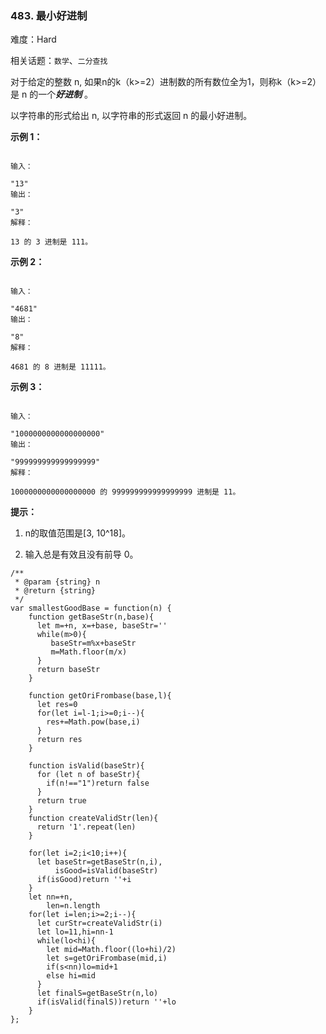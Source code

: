 ### 483. 最小好进制

难度：Hard

相关话题：`数学`、`二分查找`

对于给定的整数 n, 如果n的k（k>=2）进制数的所有数位全为1，则称k（k>=2）是 n 的一个***好进制*** 。



以字符串的形式给出 n, 以字符串的形式返回 n 的最小好进制。







**示例 1：** 



```

输入：

"13"
输出：

"3"
解释：

13 的 3 进制是 111。
```


**示例 2：** 



```

输入：

"4681"
输出：

"8"
解释：

4681 的 8 进制是 11111。
```


**示例 3：** 



```

输入：

"1000000000000000000"
输出：

"999999999999999999"
解释：

1000000000000000000 的 999999999999999999 进制是 11。
```






**提示：** 




1. n的取值范围是[3, 10^18]。

2. 输入总是有效且没有前导 0。








```
/**
 * @param {string} n
 * @return {string}
 */
var smallestGoodBase = function(n) {
    function getBaseStr(n,base){
      let m=+n, x=+base, baseStr=''
      while(m>0){
         baseStr=m%x+baseStr
         m=Math.floor(m/x)
      }
      return baseStr      
    }

    function getOriFrombase(base,l){
      let res=0
      for(let i=l-1;i>=0;i--){
        res+=Math.pow(base,i)
      }
      return res
    }

    function isValid(baseStr){
      for (let n of baseStr){
        if(n!=="1")return false
      }
      return true
    }
    function createValidStr(len){
      return '1'.repeat(len)
    }

    for(let i=2;i<10;i++){
      let baseStr=getBaseStr(n,i),
          isGood=isValid(baseStr)
      if(isGood)return ''+i
    }
    let nn=+n,
        len=n.length
    for(let i=len;i>=2;i--){
      let curStr=createValidStr(i)
      let lo=11,hi=nn-1
      while(lo<hi){
        let mid=Math.floor((lo+hi)/2)
        let s=getOriFrombase(mid,i)
        if(s<nn)lo=mid+1
        else hi=mid
      }
      let finalS=getBaseStr(n,lo)
      if(isValid(finalS))return ''+lo
    }
};
```

